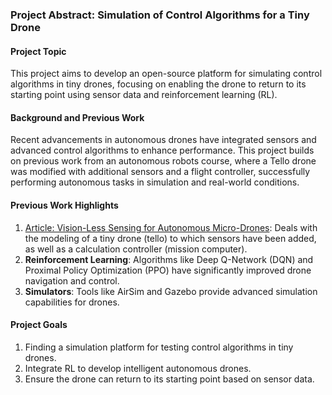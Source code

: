 ### Project Abstract: Simulation of Control Algorithms for a Tiny Drone

#### Project Topic
This project aims to develop an open-source platform for simulating control algorithms in tiny drones, focusing on enabling the drone to return to its starting point using sensor data and reinforcement learning (RL).

#### Background and Previous Work
Recent advancements in autonomous drones have integrated sensors and advanced control algorithms to enhance performance. This project builds on previous work from an autonomous robots course, where a Tello drone was modified with additional sensors and a flight controller, successfully performing autonomous tasks in simulation and real-world conditions.

#### Previous Work Highlights
1. [Article: Vision-Less Sensing for Autonomous Micro-Drones](https://www.mdpi.com/1424-8220/21/16/5293): Deals with the modeling of a tiny drone (tello) to which sensors have been added, as well as a calculation controller (mission computer).
2. **Reinforcement Learning**: Algorithms like Deep Q-Network (DQN) and Proximal Policy Optimization (PPO) have significantly improved drone navigation and control.
3. **Simulators**: Tools like AirSim and Gazebo provide advanced simulation capabilities for drones.

#### Project Goals
1. Finding a simulation platform for testing control algorithms in tiny drones.
2. Integrate RL to develop intelligent autonomous drones.
3. Ensure the drone can return to its starting point based on sensor data.


